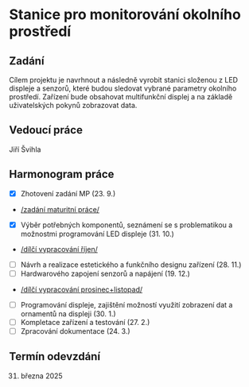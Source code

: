 # Stanice pro monitorování okolního prostředí

## Zadání
Cílem projektu je navrhnout a následně vyrobit stanici složenou z LED displeje a senzorů, které budou sledovat vybrané parametry okolního prostředí. Zařízení bude obsahovat multifunkční displej a na základě uživatelských pokynů zobrazovat data. 

## Vedoucí práce
Jiří Švihla

## Harmonogram práce
- [x]   Zhotovení zadání MP (23. 9.)
- [/zadání maturitní práce/](zadani/DMP_zadani_SVEJNOHA.pdf)
- [x]   Výběr potřebných komponentů, seznámení se s problematikou a možnostmi programování LED
displeje (31. 10.)
- [/dílčí vypracování říjen/](dilci_vypracovani/SVEJNOHA_RIJEN.pdf)
- [ ]   Návrh a realizace estetického a funkčního designu zařízení (28. 11.)
- [ ]   Hardwarového zapojení senzorů a napájení (19. 12.)
- [/dílčí vypracování prosinec+listopad/](dilci_vypracovani/SVEJNOHA_PROSINEC.pdf)
- [ ]   Programování displeje, zajištění možností využití zobrazení dat a ornamentů na displeji (30. 1.)
- [ ]   Kompletace zařízení a testování (27. 2.)
- [ ]   Zpracování dokumentace (24. 3.)

## Termín odevzdání
31. března 2025
